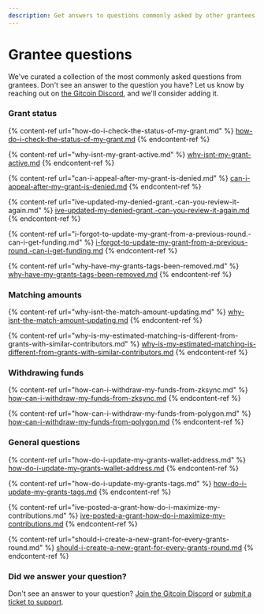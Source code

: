 ```yaml
---
description: Get answers to questions commonly asked by other grantees.
---
```


# Grantee questions

We've curated a collection of the most commonly asked questions from grantees. Don't see an answer to the question you have? Let us know by reaching out on [the Gitcoin Discord](https://discord.com/invite/b5PEjyVFXT), and we'll consider adding it.



### Grant status

{% content-ref url="how-do-i-check-the-status-of-my-grant.md" %}
[how-do-i-check-the-status-of-my-grant.md](how-do-i-check-the-status-of-my-grant.md)
{% endcontent-ref %}

{% content-ref url="why-isnt-my-grant-active.md" %}
[why-isnt-my-grant-active.md](why-isnt-my-grant-active.md)
{% endcontent-ref %}

{% content-ref url="can-i-appeal-after-my-grant-is-denied.md" %}
[can-i-appeal-after-my-grant-is-denied.md](can-i-appeal-after-my-grant-is-denied.md)
{% endcontent-ref %}

{% content-ref url="ive-updated-my-denied-grant.-can-you-review-it-again.md" %}
[ive-updated-my-denied-grant.-can-you-review-it-again.md](ive-updated-my-denied-grant.-can-you-review-it-again.md)
{% endcontent-ref %}

{% content-ref url="i-forgot-to-update-my-grant-from-a-previous-round.-can-i-get-funding.md" %}
[i-forgot-to-update-my-grant-from-a-previous-round.-can-i-get-funding.md](i-forgot-to-update-my-grant-from-a-previous-round.-can-i-get-funding.md)
{% endcontent-ref %}

{% content-ref url="why-have-my-grants-tags-been-removed.md" %}
[why-have-my-grants-tags-been-removed.md](why-have-my-grants-tags-been-removed.md)
{% endcontent-ref %}



### Matching amounts

{% content-ref url="why-isnt-the-match-amount-updating.md" %}
[why-isnt-the-match-amount-updating.md](why-isnt-the-match-amount-updating.md)
{% endcontent-ref %}

{% content-ref url="why-is-my-estimated-matching-is-different-from-grants-with-similar-contributors.md" %}
[why-is-my-estimated-matching-is-different-from-grants-with-similar-contributors.md](why-is-my-estimated-matching-is-different-from-grants-with-similar-contributors.md)
{% endcontent-ref %}



### Withdrawing funds

{% content-ref url="how-can-i-withdraw-my-funds-from-zksync.md" %}
[how-can-i-withdraw-my-funds-from-zksync.md](how-can-i-withdraw-my-funds-from-zksync.md)
{% endcontent-ref %}

{% content-ref url="how-can-i-withdraw-my-funds-from-polygon.md" %}
[how-can-i-withdraw-my-funds-from-polygon.md](how-can-i-withdraw-my-funds-from-polygon.md)
{% endcontent-ref %}



### General questions

{% content-ref url="how-do-i-update-my-grants-wallet-address.md" %}
[how-do-i-update-my-grants-wallet-address.md](how-do-i-update-my-grants-wallet-address.md)
{% endcontent-ref %}

{% content-ref url="how-do-i-update-my-grants-tags.md" %}
[how-do-i-update-my-grants-tags.md](how-do-i-update-my-grants-tags.md)
{% endcontent-ref %}

{% content-ref url="ive-posted-a-grant-how-do-i-maximize-my-contributions.md" %}
[ive-posted-a-grant-how-do-i-maximize-my-contributions.md](ive-posted-a-grant-how-do-i-maximize-my-contributions.md)
{% endcontent-ref %}

{% content-ref url="should-i-create-a-new-grant-for-every-grants-round.md" %}
[should-i-create-a-new-grant-for-every-grants-round.md](should-i-create-a-new-grant-for-every-grants-round.md)
{% endcontent-ref %}

###

### Did we answer your question?

Don't see an answer to your question? [Join the Gitcoin Discord](https://discord.gg/b5PEjyVFXT) or [submit a ticket to support](https://gitcoin.happyfox.com/new).

